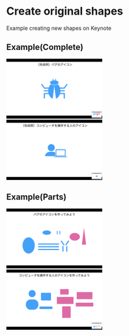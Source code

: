 # Create original shapes
Example creating new shapes on Keynote

## Example(Complete)
<img src="./README_images/complete_bug.png" alt="complete_bug" width="50%">
<img src="./README_images/complete_man_with_computer.png" alt="complete_man_with_computer" width="50%">

## Example(Parts)
<img src="./README_images/parts_bug.png" alt="parts_bug" width="50%">
<img src="./README_images/parts_man_with_computer.png" alt="parts_man_with_computer" width="50%">
